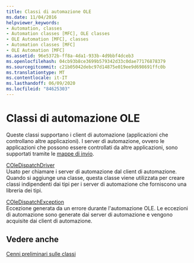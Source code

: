 ```yaml
---
title: Classi di automazione OLE
ms.date: 11/04/2016
helpviewer_keywords:
- Automation, classes
- Automation classes [MFC], OLE classes
- OLE Automation [MFC], classes
- Automation classes [MFC]
- OLE Automation [MFC]
ms.assetid: 96e5372b-ff8a-4da1-933b-4d9bbf4dceb3
ms.openlocfilehash: 04cb93b8ce3699b579342d33c0dae77176878379
ms.sourcegitcommit: c21b05042debc97d14875e019ee9d698691ffc0b
ms.translationtype: MT
ms.contentlocale: it-IT
ms.lasthandoff: 06/09/2020
ms.locfileid: "84625303"
---
```

# <a name="ole-automation-classes"></a>Classi di automazione OLE

Queste classi supportano i client di automazione (applicazioni che controllano altre applicazioni). I server di automazione, ovvero le applicazioni che possono essere controllati da altre applicazioni, sono supportati tramite le [mappe di invio](reference/dispatch-maps.md).

[COleDispatchDriver](reference/coledispatchdriver-class.md)<br/>
Usato per chiamare i server di automazione dal client di automazione. Quando si aggiunge una classe, questa classe viene utilizzata per creare classi indipendenti dai tipi per i server di automazione che forniscono una libreria dei tipi.

[COleDispatchException](reference/coledispatchexception-class.md)<br/>
Eccezione generata da un errore durante l'automazione OLE. Le eccezioni di automazione sono generate dai server di automazione e vengono acquisite dai client di automazione.

## <a name="see-also"></a>Vedere anche

[Cenni preliminari sulle classi](class-library-overview.md)
